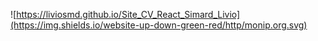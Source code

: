 ![https://liviosmd.github.io/Site_CV_React_Simard_Livio](https://img.shields.io/website-up-down-green-red/http/monip.org.svg)

